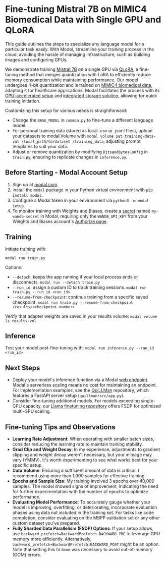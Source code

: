 # Fine-tuning Mistral 7B on MIMIC4 Biomedical Data with Single GPU and QLoRA

This guide outlines the steps to specialize any language model for a particular task easily. With Modal, streamline your training process in the cloud, avoiding the hassle of managing infrastructure, such as building images and configuring GPUs.

We demonstrate training [Mistral 7B](https://huggingface.co/mistralai/Mistral-7B-v0.1) on a single GPU via [QLoRA](https://github.com/artidoro/qlora), a fine-tuning method that merges quantization with LoRA to efficiently reduce memory consumption while maintaining performance. Our model undergoes 4-bit quantization and is trained on [MIMIC4 biomedical data](https://physionet.org/content/mimiciii/), adapting it for healthcare applications. Modal facilitates the process with its [GPU-accelerated setup](https://modal.com/docs/guide/gpu) and [integrated storage solution](https://modal.com/docs/guide/volumes), allowing for quick training initiation.

Customizing this setup for various needs is straightforward:
- Change the `BASE_MODEL` in `common.py` to fine-tune a different language model.
- For personal training data (stored as local .csv or .jsonl files), upload your datasets to modal.Volume with `modal volume put training-data-vol /local_path/to/dataset /training_data`, adjusting prompt templates to suit your data.
- Adjust or remove quantization by modifying `BitsandBytesConfig` in `train.py`, ensuring to replicate changes in `inference.py`.

## Before Starting - Modal Account Setup
1. Sign up at [modal.com](https://modal.com/).
2. Install the `modal` package in your Python virtual environment with `pip install modal`.
3. Configure a Modal token in your environment via `python3 -m modal setup`.
4. To monitor training with Weights and Biases, create a [secret](https://modal.com/secrets) named `my-wandb-secret` in Modal, requiring only the `WANDB_API_KEY` from your Weights and Biases account's [Authorize page](https://wandb.ai/authorize).

## Training
Initiate training with:
```shell
modal run train.py

```

Options:
- `--detach`: keeps the app running if your local process ends or disconnects.
```modal run --detach train.py```
- `--run_id`: assign a custom ID to track training sessions.
```modal run train.py --run_id <run_id>```
- `--resume-from-checkpoint`: continue training from a specific saved checkpoint.
```modal run train.py --resume-from-checkpoint /results/<checkpoint-number>```

Verify that adapter weights are saved in your results volume:
```modal volume ls results-vol```

## Inference
Test your model post-fine-tuning with:
```modal run inference.py --run_id <run_id>```


## Next Steps
- Deploy your model's inference function via a Modal [web endpoint](https://modal.com/docs/guide/webhooks). Modal's serverless scaling means no cost for maintaining an endpoint. For implementation examples, see the [QuiLLMan](https://github.com/modal-labs/quillman/) repository, which features a FastAPI server setup (`quillman/src/app.py`).
- Consider fine-tuning additional models. For models exceeding single-GPU capacity, our [Llama finetuning repository](https://github.com/modal-labs/llama-finetuning/) offers FSDP for optimized multi-GPU scaling.


## Fine-tuning Tips and Observations

- **Learning Rate Adjustment**: When operating with smaller batch sizes, consider reducing the learning rate to maintain training stability.
- **Grad Clip and Weight Decay**: In my experience, adjustments to gradient clipping and weight decay weren't necessary, but your mileage may vary (YMMV). It's worth experimenting to see what works best for your specific setup.
- **Data Volume**: Ensuring a sufficient amount of data is critical. I recommend using more than 1,000 samples for effective training.
- **Epochs and Sample Size**: My training involved 3 epochs over 40,000 samples. The model showed signs of improvement, indicating the need for further experimentation with the number of epochs to optimize performance.
- **Evaluating Model Performance**: To accurately gauge whether your model is improving, overfitting, or deteriorating, incorporate evaluation phases using data not included in the training set. For tasks like code completion, consider evaluating on the MBPP validation set or any other custom dataset you've prepared.
- **Fully Sharded Data Parallelism (FSDP) Options**: If your setup allows, use `backward_prefetch=BackwardPrefetch.BACKWARD_PRE` to leverage GPU memory more efficiently. Alternatively, `backward_prefetch=BackwardPrefetch.BACKWARD_POST` might be an option. Note that setting this to `None` was necessary to avoid out-of-memory (OOM) errors.
